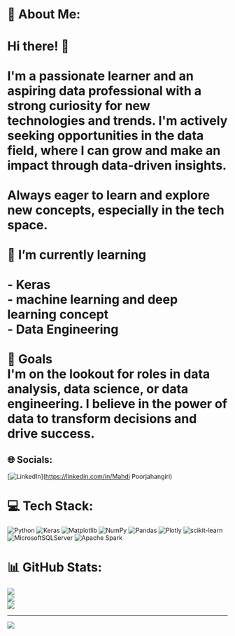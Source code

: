 # 💫 About Me:
# Hi there! 👋<br><br>I'm a passionate learner and an aspiring data professional with a strong curiosity for new technologies and trends. I'm actively seeking opportunities in the data field, where I can grow and make an impact through data-driven insights.<br><br>Always eager to learn and explore new concepts, especially in the tech space.<br><br>🌱 I’m currently learning<br><br>- Keras<br>- machine learning and deep learning concept<br>- Data Engineering<br><br>💼 Goals<br>I'm on the lookout for roles in data analysis, data science, or data engineering. I believe in the power of data to transform decisions and drive success.


## 🌐 Socials:
[![LinkedIn](https://img.shields.io/badge/LinkedIn-%230077B5.svg?logo=linkedin&logoColor=white)](https://linkedin.com/in/Mahdi Poorjahangiri) 

# 💻 Tech Stack:
![Python](https://img.shields.io/badge/python-3670A0?style=for-the-badge&logo=python&logoColor=ffdd54) ![Keras](https://img.shields.io/badge/Keras-%23D00000.svg?style=for-the-badge&logo=Keras&logoColor=white) ![Matplotlib](https://img.shields.io/badge/Matplotlib-%23ffffff.svg?style=for-the-badge&logo=Matplotlib&logoColor=black) ![NumPy](https://img.shields.io/badge/numpy-%23013243.svg?style=for-the-badge&logo=numpy&logoColor=white) ![Pandas](https://img.shields.io/badge/pandas-%23150458.svg?style=for-the-badge&logo=pandas&logoColor=white) ![Plotly](https://img.shields.io/badge/Plotly-%233F4F75.svg?style=for-the-badge&logo=plotly&logoColor=white) ![scikit-learn](https://img.shields.io/badge/scikit--learn-%23F7931E.svg?style=for-the-badge&logo=scikit-learn&logoColor=white) ![MicrosoftSQLServer](https://img.shields.io/badge/Microsoft%20SQL%20Server-CC2927?style=for-the-badge&logo=microsoft%20sql%20server&logoColor=white) ![Apache Spark](https://img.shields.io/badge/Apache%20Spark-FDEE21?style=for-the-badge&logo=apachespark&logoColor=black)
# 📊 GitHub Stats:
![](https://github-readme-stats.vercel.app/api?username=Mahdipoorjahangiri&theme=dark&hide_border=false&include_all_commits=true&count_private=false)<br/>
![](https://github-readme-streak-stats.herokuapp.com/?user=Mahdipoorjahangiri&theme=dark&hide_border=false)<br/>
![](https://github-readme-stats.vercel.app/api/top-langs/?username=Mahdipoorjahangiri&theme=dark&hide_border=false&include_all_commits=true&count_private=false&layout=compact)

---
[![](https://visitcount.itsvg.in/api?id=Mahdipoorjahangiri&icon=0&color=0)](https://visitcount.itsvg.in)

<!-- Proudly created with GPRM ( https://gprm.itsvg.in ) -->
